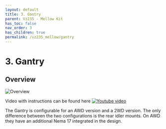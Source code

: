 ```yaml
---
layout: default
title: 3. Gantry
parent: Vz235 - Mellow Kit
has_toc: false
nav_order: 3
has_children: true
permalink: /vz235_mellow/gantry
---
```


# 3. Gantry

## Overview

![Overview](../../../assets/images/manual/vz235_mellow/gantry/overview.png)

Video with instructions can be found here [![Youtube video](../../../assets/images/manual/vz235_mellow/gantry/Gantry-video.jpg)](https://youtu.be/lP59PClF_PU/)

The Gantry is configurable for an AWD version and a 2WD version. The only difference between the two configurations is the rear idler mounts. On AWD they have an additional Nema 17 integrated in the design.
